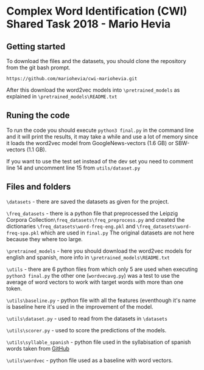# Complex Word Identification (CWI) Shared Task 2018 - Mario Hevia

## Getting started
To download the files and the datasets, you should clone the repository from the git bash prompt.

    https://github.com/mariohevia/cwi-mariohevia.git

After this download the word2vec models into `\pretrained_models` as explained in `\pretrained_models\README.txt`

## Runing the code

To run the code you should execute `python3 final.py` in the command line and it will print the results, it may take a while and use a lot of memory since it loads the word2vec model from GoogleNews-vectors (1.6 GB) or SBW-vectors (1.1 GB).

If you want to use the test set instead of the dev set you need to comment line 14 and uncomment line 15 from `utils/dataset.py`

## Files and folders

`\datasets` - there are saved the datasets as given for the project.

`\freq_datasets` - there is a python file that preprocessed the Leipzig Corpora Collection`\freq_datasets\freq_preprocess.py` and created the dictionaries `\freq_datasets\word-freq-eng.pkl` and `\freq_datasets\word-freq-spa.pkl` which are used in `final.py` The original datasets are not here because they where too large.

`\pretrained_models` - here you should download the word2vec models for english and spanish, more info in `\pretrained_models\README.txt`

`\utils` - there are 6 python files from which only 5 are used when executing `python3 final.py` the other one (`wordvecavg.py`) was a test to use the average of word vectors to work with target words with more than one token.

`\utils\baseline.py` - python file with all the features (eventhough it's name is baseline here it's used in the improvement of the model.

`\utils\dataset.py` - used to read from the datasets in `\datasets`

`\utils\scorer.py` - used to score the predictions of the models.

`\utils\syllable_spanish` - python file used in the syllabisation of spanish words taken from [GitHub](https://github.com/mabodo/sibilizador/blob/master/Silabizator.ipynb)

`\utils\wordvec` - python file used as a baseline with word vectors.
